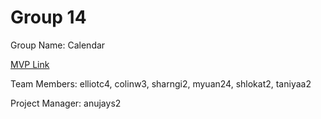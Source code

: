 # Group 14
Group Name: Calendar

[MVP Link](https://docs.google.com/document/d/14g3Q7oCsjYfd4XvymL_35Cg2K-qEwmK6H6fuCthTE8U/edit?usp=sharing)

Team Members: elliotc4, colinw3, sharngi2, myuan24, shlokat2, taniyaa2

Project Manager: anujays2
